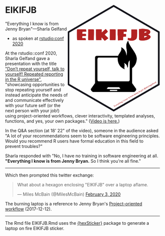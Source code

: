 EIKIFJB <img src="EIKIFJB_sigmar_hex.png" align="right" width="300"/>
==========================================================

"Everything I know is from Jenny Bryan"—Sharla Gelfand

- as spoken at [rstudio:conf 2020](https://sharla.party/talk/2020-01-01-rstudio-conf/)

At the rstudio::conf 2020, Sharla Gelfand gave a presentation with the title ["Don’t repeat yourself, talk to yourself! Repeated reporting in the R universe"](https://sharla.party/talk/2020-01-01-rstudio-conf/), "showcasing opportunities to stop repeating yourself and instead anticipate the needs of and communicate effectively with your future self (or the next person with your job!) using project-oriented workflows, clever interactivity, templated analyses, functions, and yes, your own packages." ([Video is here.](https://resources.rstudio.com/rstudio-conf-2020/dont-repeat-yourself-talk-to-yourself-repeated-reporting-in-the-r-universe-sharla-gelfand
))

In the Q&A section (at 18' 22" of the video), someone in the audience asked "A lot of your recommendations seem to be software engineering principles. Would you recommend R users have formal education in this field to prevent troubles?" 

Sharla responded with "No, I have no training in software engineering at all. **"Everything I know is from Jenny Bryan.** So I think you're all fine." 

***

Which then prompted this twitter exchange:

<blockquote class="twitter-tweet"><p lang="en" dir="ltr">What about a hexagon enclosing &quot;EIKIFJB&quot; over a laptop aflame.</p>&mdash; Miles McBain (@MilesMcBain) <a href="https://twitter.com/MilesMcBain/status/1224441486369910786?ref_src=twsrc%5Etfw">February 3, 2020</a></blockquote> 

<P>

The burning laptop is a reference to Jenny Bryan's [Project-oriented workflow](https://www.tidyverse.org/blog/2017/12/workflow-vs-script/) (2017-12-12).

***

The Rmd file EIKIFJB.Rmd uses the [{hexSticker}](https://github.com/GuangchuangYu/hexSticker) package to generate a laptop on fire EIKIFJB sticker.


